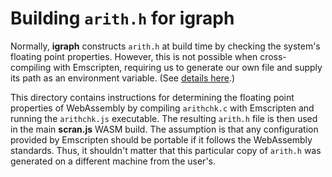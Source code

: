 # Building `arith.h` for igraph 

Normally, **igraph** constructs `arith.h` at build time by checking the system's floating point properties.
However, this is not possible when cross-compiling with Emscripten, requiring us to generate our own file and supply its path as an environment variable.
(See [details here](https://igraph.org/c/doc/igraph-Installation.html#igraph-Installation-cross-compiling).)

This directory contains instructions for determining the floating point properties of WebAssembly by compiling `arithchk.c` with Emscripten and running the `arithchk.js` executable.
The resulting `arith.h` file is then used in the main **scran.js** WASM build.
The assumption is that any configuration provided by Emscripten should be portable if it follows the WebAssembly standards.
Thus, it shouldn't matter that this particular copy of `arith.h` was generated on a different machine from the user's.
